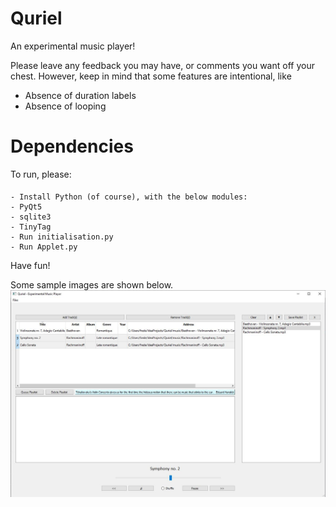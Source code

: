 # Quriel
An experimental music player!

Please leave any feedback you may have, or comments you want off your chest.
However, keep in mind that some features are intentional, like

- Absence of duration labels
- Absence of looping

# Dependencies
To run, please: 
####
    - Install Python (of course), with the below modules:
    - PyQt5
    - sqlite3
    - TinyTag
    - Run initialisation.py
    - Run Applet.py

Have fun!


Some sample images are shown below.
![sample1.jpg](https://github.com/Navarie/Quriel/blob/main/sample1.jpg?raw=true)
    
